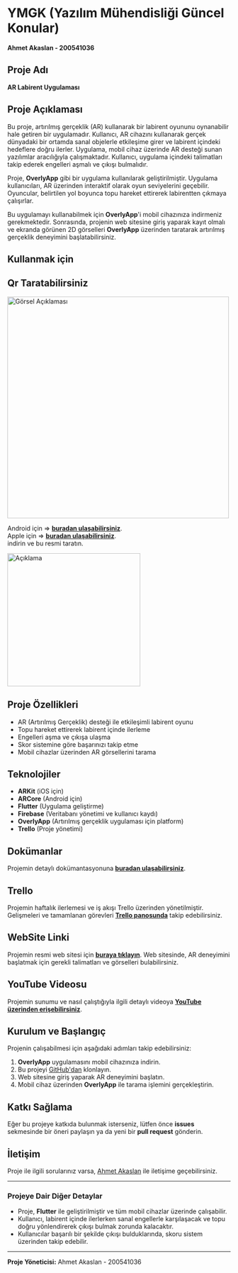 # YMGK (Yazılım Mühendisliği Güncel Konular)

**Ahmet Akaslan - 200541036**

## Proje Adı
**AR Labirent Uygulaması**

## Proje Açıklaması
Bu proje, artırılmış gerçeklik (AR) kullanarak bir labirent oyununu oynanabilir hale getiren bir uygulamadır. Kullanıcı, AR cihazını kullanarak gerçek dünyadaki bir ortamda sanal objelerle etkileşime girer ve labirent içindeki hedeflere doğru ilerler. Uygulama, mobil cihaz üzerinde AR desteği sunan yazılımlar aracılığıyla çalışmaktadır. Kullanıcı, uygulama içindeki talimatları takip ederek engelleri aşmalı ve çıkışı bulmalıdır.

Proje, **OverlyApp** gibi bir uygulama kullanılarak geliştirilmiştir. Uygulama kullanıcıları, AR üzerinden interaktif olarak oyun seviyelerini geçebilir. Oyuncular, belirtilen yol boyunca topu hareket ettirerek labirentten çıkmaya çalışırlar.

Bu uygulamayı kullanabilmek için **OverlyApp**'i mobil cihazınıza indirmeniz gerekmektedir. Sonrasında, projenin web sitesine giriş yaparak kayıt olmalı ve ekranda görünen 2D görselleri **OverlyApp** üzerinden taratarak artırılmış gerçeklik deneyimini başlatabilirsiniz.

## Kullanmak için
## Qr Taratabilirsiniz
<img src="https://github.com/user-attachments/assets/60c6121d-293b-4366-ba83-f87ddc127c93" width="500" height="500" alt="Görsel Açıklaması">

Android için => [**buradan ulaşabilirsiniz**](https://play.google.com/store/apps/details?id=com.Overly.Cloud).  
Apple için => [**buradan ulaşabilirsiniz**](https://apps.apple.com/lk/app/overly/id917343353).  
indirin ve bu resmi taratın.

<img src="https://github.com/user-attachments/assets/fc78d0d5-2580-4541-886e-00a33f1b122f" alt="Açıklama" width="300" height="300">


## Proje Özellikleri
- AR (Artırılmış Gerçeklik) desteği ile etkileşimli labirent oyunu
- Topu hareket ettirerek labirent içinde ilerleme
- Engelleri aşma ve çıkışa ulaşma
- Skor sistemine göre başarınızı takip etme
- Mobil cihazlar üzerinden AR görsellerini tarama

## Teknolojiler
- **ARKit** (iOS için)
- **ARCore** (Android için)
- **Flutter** (Uygulama geliştirme)
- **Firebase** (Veritabanı yönetimi ve kullanıcı kaydı)
- **OverlyApp** (Artırılmış gerçeklik uygulaması için platform)
- **Trello** (Proje yönetimi)

## Dokümanlar
Projemin detaylı dokümantasyonuna [**buradan ulaşabilirsiniz**]([https://example.com/docs](https://github.com/Ahmetakaslan/Yazilim-Muhendisi-Guncel-Konular/tree/main/Belgeler)).  

## Trello
Projemin haftalık ilerlemesi ve iş akışı Trello üzerinden yönetilmiştir. Gelişmeleri ve tamamlanan görevleri [**Trello panosunda**](https://trello.com/b/9bb7XvRJ/yazilim-muhendisi-guncel-konular) takip edebilirsiniz.

## WebSite Linki
Projemin resmi web sitesi için [**buraya tıklayın**](https://ahmetakaslan.github.io/Yazilim-Muhendisi-Guncel-Konular/). Web sitesinde, AR deneyimini başlatmak için gerekli talimatları ve görselleri bulabilirsiniz.

## YouTube Videosu
Projemin sunumu ve nasıl çalıştığıyla ilgili detaylı videoya [**YouTube üzerinden erişebilirsiniz**](https://www.youtube.com/watch?si=pj_XqYPQL-97v1F0&v=8j0f-Hf6O7s&feature=youtu.be).

## Kurulum ve Başlangıç
Projenin çalışabilmesi için aşağıdaki adımları takip edebilirsiniz:

1. **OverlyApp** uygulamasını mobil cihazınıza indirin.
2. Bu projeyi [GitHub'dan](https://github.com/ahmetakaslan/ARLabirentUygulaması) klonlayın.
3. Web sitesine giriş yaparak AR deneyimini başlatın.
4. Mobil cihaz üzerinden **OverlyApp** ile tarama işlemini gerçekleştirin.

## Katkı Sağlama
Eğer bu projeye katkıda bulunmak isterseniz, lütfen önce **issues** sekmesinde bir öneri paylaşın ya da yeni bir **pull request** gönderin.

## İletişim
Proje ile ilgili sorularınız varsa, [Ahmet Akaslan](mailto:akaslan47yazilim@gmail.com) ile iletişime geçebilirsiniz.


---

### Projeye Dair Diğer Detaylar
- Proje, **Flutter** ile geliştirilmiştir ve tüm mobil cihazlar üzerinde çalışabilir.
- Kullanıcı, labirent içinde ilerlerken sanal engellerle karşılaşacak ve topu doğru yönlendirerek çıkışı bulmak zorunda kalacaktır.
- Kullanıcılar başarılı bir şekilde çıkışı bulduklarında, skoru sistem üzerinden takip edebilir.

---

**Proje Yöneticisi:**
Ahmet Akaslan - 200541036
